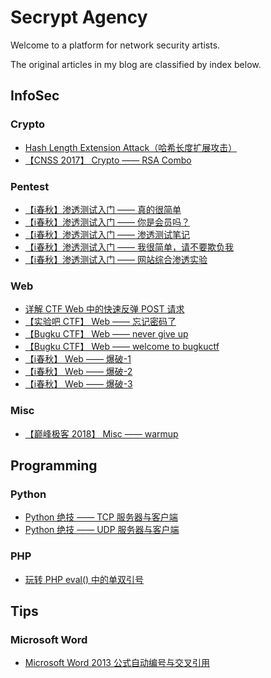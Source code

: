 # Secrypt Agency

Welcome to a platform for network security artists. 

The original articles in my blog  are classified by index below.

## InfoSec

### Crypto

- [Hash Length Extension Attack（哈希长度扩展攻击）](https://ciphersaw.github.io/2017/11/12/Hash%20Length%20Extension%20Attack%EF%BC%88%E5%93%88%E5%B8%8C%E9%95%BF%E5%BA%A6%E6%89%A9%E5%B1%95%E6%94%BB%E5%87%BB%EF%BC%89/)
- [【CNSS 2017】 Crypto —— RSA Combo](https://ciphersaw.github.io/2017/10/27/%E3%80%90CNSS%202017%E3%80%91%20Crypto%20%E2%80%94%E2%80%94%20RSA%20Combo/)

### Pentest

- [【i春秋】渗透测试入门 —— 真的很简单](https://ciphersaw.github.io/2018/03/06/%E3%80%90i%E6%98%A5%E7%A7%8B%E3%80%91%E6%B8%97%E9%80%8F%E6%B5%8B%E8%AF%95%E5%85%A5%E9%97%A8%20%E2%80%94%E2%80%94%20%E7%9C%9F%E7%9A%84%E5%BE%88%E7%AE%80%E5%8D%95/)
- [【i春秋】渗透测试入门 —— 你是会员吗？](https://ciphersaw.github.io/2018/03/08/%E3%80%90i%E6%98%A5%E7%A7%8B%E3%80%91%E6%B8%97%E9%80%8F%E6%B5%8B%E8%AF%95%E5%85%A5%E9%97%A8%20%E2%80%94%E2%80%94%20%E4%BD%A0%E6%98%AF%E4%BC%9A%E5%91%98%E5%90%97%EF%BC%9F/)
- [【i春秋】渗透测试入门 —— 渗透测试笔记](https://ciphersaw.github.io/2018/03/14/%E3%80%90i%E6%98%A5%E7%A7%8B%E3%80%91%E6%B8%97%E9%80%8F%E6%B5%8B%E8%AF%95%E5%85%A5%E9%97%A8%20%E2%80%94%E2%80%94%20%E6%B8%97%E9%80%8F%E6%B5%8B%E8%AF%95%E7%AC%94%E8%AE%B0/)
- [【i春秋】渗透测试入门 —— 我很简单，请不要欺负我](https://ciphersaw.github.io/2018/03/20/%E3%80%90i%E6%98%A5%E7%A7%8B%E3%80%91%E6%B8%97%E9%80%8F%E6%B5%8B%E8%AF%95%E5%85%A5%E9%97%A8%20%E2%80%94%E2%80%94%20%E6%88%91%E5%BE%88%E7%AE%80%E5%8D%95%EF%BC%8C%E8%AF%B7%E4%B8%8D%E8%A6%81%E6%AC%BA%E8%B4%9F%E6%88%91/)
- [【i春秋】渗透测试入门 —— 网站综合渗透实验](https://ciphersaw.github.io/2018/04/15/%E3%80%90i%E6%98%A5%E7%A7%8B%E3%80%91%E6%B8%97%E9%80%8F%E6%B5%8B%E8%AF%95%E5%85%A5%E9%97%A8%20%E2%80%94%E2%80%94%20%E7%BD%91%E7%AB%99%E7%BB%BC%E5%90%88%E6%B8%97%E9%80%8F%E5%AE%9E%E9%AA%8C/)

### Web

- [详解 CTF Web 中的快速反弹 POST 请求](https://ciphersaw.github.io/2017/12/16/%E8%AF%A6%E8%A7%A3%20CTF%20Web%20%E4%B8%AD%E7%9A%84%E5%BF%AB%E9%80%9F%E5%8F%8D%E5%BC%B9%20POST%20%E8%AF%B7%E6%B1%82/)
- [【实验吧 CTF】 Web —— 忘记密码了](https://ciphersaw.github.io/2017/09/28/%E3%80%90%E5%AE%9E%E9%AA%8C%E5%90%A7%20CTF%E3%80%91%20Web%20%E2%80%94%E2%80%94%20%E5%BF%98%E8%AE%B0%E5%AF%86%E7%A0%81%E4%BA%86/)
- [【Bugku CTF】 Web —— never give up](https://ciphersaw.github.io/2017/12/26/%E3%80%90Bugku%20CTF%E3%80%91%20Web%20%E2%80%94%E2%80%94%20never%20give%20up/)
- [【Bugku CTF】 Web —— welcome to bugkuctf](https://ciphersaw.github.io/2018/01/03/%E3%80%90Bugku%20CTF%E3%80%91%20Web%20%E2%80%94%E2%80%94%20welcome%20to%20bugkuctf/)
- [【i春秋】 Web —— 爆破-1](https://ciphersaw.github.io/2018/08/27/%E3%80%90i%E6%98%A5%E7%A7%8B%E3%80%91%20Web%20%E2%80%94%E2%80%94%20%E7%88%86%E7%A0%B4-1/)
- [【i春秋】 Web —— 爆破-2](https://ciphersaw.github.io/2018/08/31/%E3%80%90i%E6%98%A5%E7%A7%8B%E3%80%91%20Web%20%E2%80%94%E2%80%94%20%E7%88%86%E7%A0%B4-2/)
- [【i春秋】 Web —— 爆破-3](https://ciphersaw.github.io/2018/09/11/%E3%80%90i%E6%98%A5%E7%A7%8B%E3%80%91%20Web%20%E2%80%94%E2%80%94%20%E7%88%86%E7%A0%B4-3/)

### Misc

- [【巅峰极客 2018】 Misc —— warmup](https://ciphersaw.github.io/2018/07/29/%E3%80%90%E5%B7%85%E5%B3%B0%E6%9E%81%E5%AE%A2%202018%E3%80%91%20Misc%20%E2%80%94%E2%80%94%20warmup/)

## Programming

### Python

- [Python 绝技 —— TCP 服务器与客户端](https://ciphersaw.github.io/2018/05/23/Python%20%E7%BB%9D%E6%8A%80%20%E2%80%94%E2%80%94%20TCP%20%E6%9C%8D%E5%8A%A1%E5%99%A8%E4%B8%8E%E5%AE%A2%E6%88%B7%E7%AB%AF/)
- [Python 绝技 —— UDP 服务器与客户端](https://ciphersaw.github.io/2018/06/15/Python%20%E7%BB%9D%E6%8A%80%20%E2%80%94%E2%80%94%20UDP%20%E6%9C%8D%E5%8A%A1%E5%99%A8%E4%B8%8E%E5%AE%A2%E6%88%B7%E7%AB%AF/)

### PHP

- [玩转 PHP eval() 中的单双引号](https://ciphersaw.github.io/2017/11/16/%E7%8E%A9%E8%BD%AC%20PHP%20eval()%20%E4%B8%AD%E7%9A%84%E5%8D%95%E5%8F%8C%E5%BC%95%E5%8F%B7/)

## Tips

### Microsoft Word

- [Microsoft Word 2013 公式自动编号与交叉引用](https://ciphersaw.github.io/2019/01/30/Microsoft%20Word%202013%20%E5%85%AC%E5%BC%8F%E8%87%AA%E5%8A%A8%E7%BC%96%E5%8F%B7%E4%B8%8E%E4%BA%A4%E5%8F%89%E5%BC%95%E7%94%A8/)